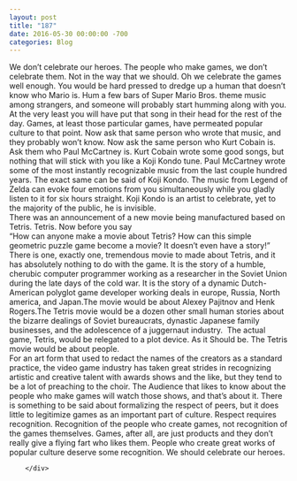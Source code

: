 ```yaml
---
layout: post
title: "187﻿"
date: 2016-05-30 00:00:00 -700
categories: Blog
---
```


<div class="blog-content">
				<div class="paragraph" style="text-align:left;"><span><span>We don&rsquo;t celebrate our heroes. The people who make games, we don&rsquo;t celebrate them. Not in the way that we should. Oh we celebrate the games well enough. You would be hard pressed to dredge up a human that doesn&rsquo;t know who Mario is. Hum a few bars of Super Mario Bros. theme music among strangers, and someone will probably start humming along with you. At the very least you will have put that song in their head for the rest of the day. Games, at least those particular games, have permeated popular culture to that point. Now ask that same person who wrote that music, and they probably won&rsquo;t know. Now ask the same person who Kurt Cobain is. Ask them who Paul McCartney is. Kurt Cobain wrote some good songs, but nothing that will stick with you like a Koji Kondo tune. Paul McCartney wrote some of the most instantly recognizable music from the last couple hundred years. The exact same can be said of Koji Kondo. The music from Legend of Zelda can evoke four emotions from you simultaneously while you gladly listen to it for six hours straight. Koji Kondo is an artist to celebrate, yet to the majority of the public, he is invisible. </span></span><br><span></span><span><span>There was an announcement of a new movie being manufactured based on Tetris. Tetris. Now before you say </span></span><br><span></span><span><span>&ldquo;How can anyone make a movie about Tetris? How can this simple geometric puzzle game become a movie? It doesn&rsquo;t even have a story!&rdquo; </span></span><br><span></span><span><span>There is one, exactly one, tremendous movie to made about Tetris, and it has absolutely nothing to do with the game. It is the story of a humble, cherubic computer programmer working as a researcher in the Soviet Union during the late days of the cold war. It is the story of a dynamic Dutch-American polyglot game developer working deals in europe, Russia, North america, and Japan.The movie would be about Alexey Pajitnov and Henk Rogers.The Tetris movie would be a dozen other small human stories about the bizarre dealings of Soviet bureaucrats, dynastic Japanese family businesses, and the adolescence of a juggernaut industry. &nbsp;The actual game, Tetris, would be relegated to a plot device. As it Should be. The Tetris movie would be about people.</span></span><br><span></span><span><span>For an art form that used to redact the names of the creators as a standard practice, the video game industry has taken great strides in recognizing artistic and creative talent with awards shows and the like, but they tend to be a lot of preaching to the choir. The Audience that likes to know about the people who make games will watch those shows, and that&rsquo;s about it. There is something to be said about formalizing the respect of peers, but it does little to legitimize games as an important part of culture. Respect requires recognition. Recognition of the people who create games, not recognition of the games themselves. Games, after all, are just products and they don&rsquo;t really give a flying fart who likes them. People who create great works of popular culture deserve some recognition. We should celebrate our heroes.</span></span><br><span></span></div>

		</div>
        